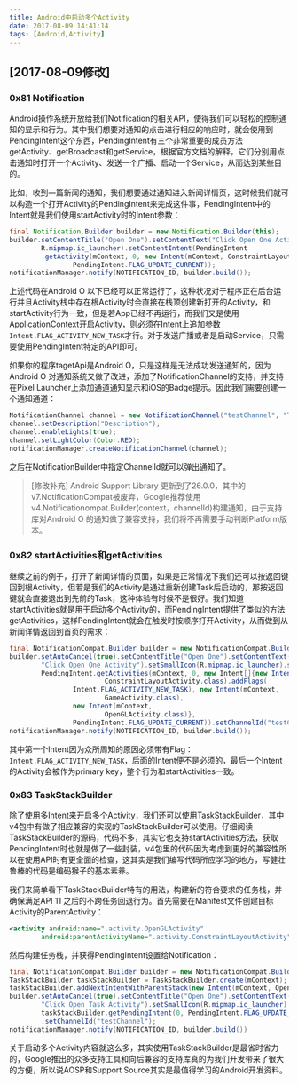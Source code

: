 ```yaml
---
title: Android中启动多个Activity
date: 2017-08-09 14:41:14
tags: [Android,Activity]
---
```


## [2017-08-09修改]

### 0x81 Notification
Android操作系统开放给我们Notification的相关API，使得我们可以轻松的控制通知的显示和行为。其中我们想要对通知的点击进行相应的响应时，就会使用到PendingIntent这个东西，PendingIntent有三个非常重要的成员方法getActivity、getBroadcast和getService，根据官方文档的解释，它们分别用点击通知时打开一个Activity、发送一个广播、启动一个Service，从而达到某些目的。

比如，收到一篇新闻的通知，我们想要通过通知进入新闻详情页，这时候我们就可以构造一个打开Activity的PendingIntent来完成这件事，PendingIntent中的Intent就是我们使用startActivity时的Intent参数：
```Java
final Notification.Builder builder = new Notification.Builder(this);
builder.setContentTitle("Open One").setContentText("Click Open One Activity").setSmallIcon(
        R.mipmap.ic_launcher).setContentIntent(PendingIntent
        .getActivity(mContext, 0, new Intent(mContext, ConstraintLayoutActivity.class),
                PendingIntent.FLAG_UPDATE_CURRENT));
notificationManager.notify(NOTIFICATION_ID, builder.build());
```
上述代码在Android O 以下已经可以正常运行了，这种状况对于程序正在后台运行并且Activity栈中存在根Activity时会直接在栈顶创建新打开的Activity，和startActivity行为一致，但是若App已经不再运行，而我们又是使用ApplicationContext开启Activity，则必须在Intent上追加参数`Intent.FLAG_ACTIVITY_NEW_TASK`才行。对于发送广播或者是启动Service，只需要使用PendingIntent特定的API即可。

如果你的程序tagetApi是Android O，只是这样是无法成功发送通知的，因为Android O 对通知系统又做了改进，添加了NotificationChannel的支持，并支持在Pixel Launcher上添加通道通知显示和iOS的Badge提示。因此我们需要创建一个通知通道：
```Java
NotificationChannel channel = new NotificationChannel("testChannel", "TestChannel", NotificationManager.IMPORTANCE_DEFAULT);
channel.setDescription("Description");
channel.enableLights(true);
channel.setLightColor(Color.RED);
notificationManager.createNotificationChannel(channel);
```
之后在NotificationBuilder中指定ChannelId就可以弹出通知了。

> [修改补充] Android Support Library 更新到了26.0.0，其中的v7.NotificationCompat被废弃，Google推荐使用v4.Notificationompat.Builder(context，channelId)构建通知，由于支持库对Android O 的通知做了兼容支持，我们将不再需要手动判断Platform版本。

### 0x82 startActivities和getActivities
继续之前的例子，打开了新闻详情的页面，如果是正常情况下我们还可以按返回键回到根Activity，但若是我们的Activity是通过重新创建Task后启动的，那按返回键就会直接退出到先前的Task，这种体验有时候不是很好。我们知道startActivities就是用于启动多个Activity的，而PendingIntent提供了类似的方法getActivities，这样PendingIntent就会在触发时按顺序打开Activity，从而做到从新闻详情返回到首页的需求：
```Java
final NotificationCompat.Builder builder = new NotificationCompat.Builder(this);
builder.setAutoCancel(true).setContentTitle("Open One").setContentText(
        "Click Open One Activity").setSmallIcon(R.mipmap.ic_launcher).setContentIntent(
        PendingIntent.getActivities(mContext, 0, new Intent[]{new Intent(mContext,
                        ConstraintLayoutActivity.class).addFlags(
                Intent.FLAG_ACTIVITY_NEW_TASK), new Intent(mContext,
                        GameActivity.class),
                new Intent(mContext,
                        OpenGLActivity.class)},
                PendingIntent.FLAG_UPDATE_CURRENT)).setChannelId("testChannel");
notificationManager.notify(NOTIFICATION_ID, builder.build());
```
其中第一个Intent因为众所周知的原因必须带有Flag：`Intent.FLAG_ACTIVITY_NEW_TASK`，后面的Intent便不是必须的，最后一个Intent的Activity会被作为primary key，整个行为和startActivities一致。

### 0x83 TaskStackBuilder
除了使用多Intent来开启多个Activity，我们还可以使用TaskStackBuilder，其中v4包中有做了相应兼容的实现的TaskStackBuilder可以使用。仔细阅读TaskStackBuilder的源码，代码不多，其实它也支持startActivities方法，获取PendingIntent时也就是做了一些封装，v4包里的代码因为考虑到更好的兼容性所以在使用API时有更全面的检查，这其实是我们编写代码所应学习的地方，写健壮鲁棒的代码是编码猴子的基本素养。

我们来简单看下TaskStackBuilder特有的用法，构建新的符合要求的任务栈，并确保满足API 11 之后的不跨任务回退行为。首先需要在Manifest文件创建目标Activity的ParentActivity：
```XML
<activity android:name=".activity.OpenGLActivity"
        android:parentActivityName=".activity.ConstraintLayoutActivity"/>
```
然后构建任务栈，并获得PendingIntent设置给Notification：
```Java
final NotificationCompat.Builder builder = new NotificationCompat.Builder(this);
TaskStackBuilder taskStackBuilder = TaskStackBuilder.create(mContext);
taskStackBuilder.addNextIntentWithParentStack(new Intent(mContext, OpenGLActivity.class));
builder.setAutoCancel(true).setContentTitle("Open One").setContentText(
        "Click Open Task Activity").setSmallIcon(R.mipmap.ic_launcher).setContentIntent(
        taskStackBuilder.getPendingIntent(0, PendingIntent.FLAG_UPDATE_CURRENT))
        .setChannelId("testChannel");
notificationManager.notify(NOTIFICATION_ID, builder.build())
```

关于启动多个Activity内容就这么多，其实使用TaskStackBuilder是最省时省力的，Google推出的众多支持工具和向后兼容的支持库真的为我们开发带来了很大的方便，所以说AOSP和Support Source其实是最值得学习的Android开发资料。
